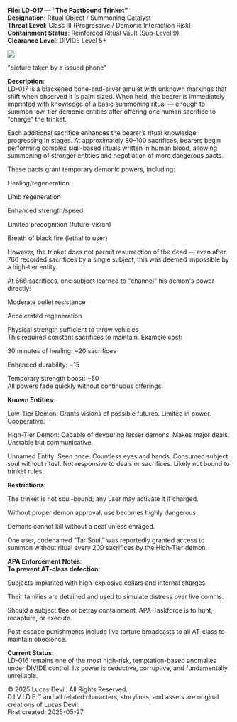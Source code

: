 **File: LD-017 — “The Pactbound Trinket”**  
**Designation**: Ritual Object / Summoning Catalyst  
**Threat Level**: Class III (Progressive / Demonic Interaction Risk)  
**Containment Status**: Reinforced Ritual Vault (Sub-Level 9)  
**Clearance Level**: DIVIDE Level 5+  




![](https://pbs.twimg.com/media/Gr-o4m2XIAAOyu7?format=jpg&name=large)


"picture taken by a issued phone"  

**Description**:  
LD-017 is a blackened bone-and-silver amulet with unknown markings that shift when observed it is palm sized. When held, the bearer is immediately imprinted with knowledge of a basic summoning ritual — enough to summon low-tier demonic entities after offering one human sacrifice to "charge" the trinket.  

Each additional sacrifice enhances the bearer’s ritual knowledge, progressing in stages. At approximately 80–100 sacrifices, bearers begin performing complex sigil-based rituals written in human blood, allowing summoning of stronger entities and negotiation of more dangerous pacts.  

These pacts grant temporary demonic powers, including:  

Healing/regeneration  

Limb regeneration  

Enhanced strength/speed  

Limited precognition (future-vision)  

Breath of black fire (lethal to user)  

However, the trinket does not permit resurrection of the dead — even after 766 recorded sacrifices by a single subject, this was deemed impossible by a high-tier entity.  

At 666 sacrifices, one subject learned to "channel" his demon's power directly:  

Moderate bullet resistance  

Accelerated regeneration  

Physical strength sufficient to throw vehicles  
This required constant sacrifices to maintain. Example cost:  

30 minutes of healing: ~20 sacrifices  

Enhanced durability: ~15  

Temporary strength boost: ~50  
All powers fade quickly without continuous offerings.  

**Known Entities**:  

Low-Tier Demon: Grants visions of possible futures. Limited in power. Cooperative.  

High-Tier Demon: Capable of devouring lesser demons. Makes major deals. Unstable but communicative.  

Unnamed Entity: Seen once. Countless eyes and hands. Consumed subject soul without ritual. Not responsive to deals or sacrifices. Likely not bound to trinket rules.  

**Restrictions**:  

The trinket is not soul-bound; any user may activate it if charged.  

Without proper demon approval, use becomes highly dangerous.  

Demons cannot kill without a deal unless enraged.  

One user, codenamed “Tar Soul,” was reportedly granted access to summon without ritual every 200 sacrifices by the High-Tier demon.  

**APA Enforcement Notes**:  
**To prevent AT-class defection**:  

Subjects implanted with high-explosive collars and internal charges  

Their families are detained and used to simulate distress over live comms.  

Should a subject flee or betray containment, APA-Taskforce is to hunt, recapture, or execute.  

Post-escape punishments include live torture broadcasts to all AT-class to maintain obedience.  

**Current Status**:  
LD-016 remains one of the most high-risk, temptation-based anomalies under DIVIDE control. Its power is seductive, corruptive, and fundamentally unreliable.  






© 2025 Lucas Devil. All Rights Reserved.  
D.I.V.I.D.E.™ and all related characters, storylines, and assets are original creations of Lucas Devil.  
First created: 2025-05-27  
